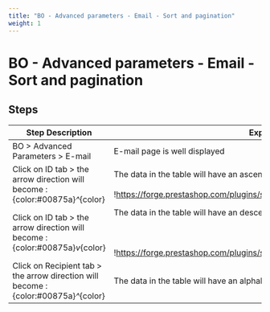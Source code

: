 ```yaml
---
title: "BO - Advanced parameters - Email - Sort and pagination"
weight: 1
---
```


# BO - Advanced parameters - Email - Sort and pagination
## Steps
| Step Description | Expected result |
| ----- | ----- |
| BO > Advanced Parameters > E-mail | E-mail page is well displayed |
| Click on ID tab > the arrow direction will become : {color:#00875a}*^*{color} | The data in the table will have an ascending sort by ID<br><br>!https://forge.prestashop.com/plugins/servlet/raven/attachment/1365/ascending.png! |
| Click on ID tab > the arrow direction will become : {color:#00875a}*v*{color} | The data in the table will have an descending sort by ID<br><br> <br><br>!https://forge.prestashop.com/plugins/servlet/raven/attachment/1366/descending.png! |
| Click on Recipient tab > the arrow direction will become : {color:#00875a}*^*{color} | The data in the table will have an alphabetic order from a to z |
